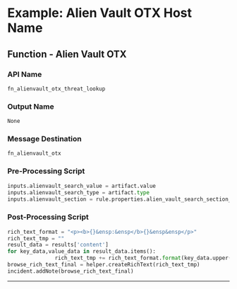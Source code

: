 <!--
    DO NOT MANUALLY EDIT THIS FILE
    THIS FILE IS AUTOMATICALLY GENERATED WITH resilient-sdk codegen
    Generated with resilient-sdk v51.0.5.0.1475
-->

# Example: Alien Vault OTX Host Name

## Function - Alien Vault OTX

### API Name
`fn_alienvault_otx_threat_lookup`

### Output Name
`None`

### Message Destination
`fn_alienvault_otx`

### Pre-Processing Script
```python
inputs.alienvault_search_value = artifact.value
inputs.alienvault_search_type = artifact.type
inputs.alienvault_section = rule.properties.alien_vault_search_section_host_name
```

### Post-Processing Script
```python
rich_text_format = "<p><b>{}&ensp:&ensp</b>{}&ensp&ensp</p>"
rich_text_tmp = ""
result_data = results['content']
for key_data,value_data in result_data.items():
               rich_text_tmp += rich_text_format.format(key_data.upper(),value_data)
browse_rich_text_final = helper.createRichText(rich_text_tmp)
incident.addNote(browse_rich_text_final)
```

---

